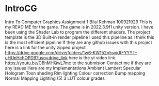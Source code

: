 # IntroCG
 Intro To Computer Graphics Assignment 1 Bilal Rehman 100921929
This is my READ ME for the game. 
The game is in 2022.3.9f1 unity version. 
I have been using the Shader Lab to program the different shaders.
The project template is the 3D Built-in render pipeline
I used this pipeline as I think this is the most efficient pipeline
If they are any github issues with this project here is a link for the unity zipped project
https://drive.google.com/drive/folders/1w6-KW152n5syidtFYYYT-uHUnHchOPDB?usp=drive_link
here is the yt video link https://youtu.be/C8hMHQwL7mc to the submision
Contact me if they are any issues
Here are my Implementations
Ambient 
Lambert
Specular
Hologram
Toon shading
Rim lighting
Colour correction
Bump mapping
Normal Mapping
Lighting (5)
3 LUT colour grades
